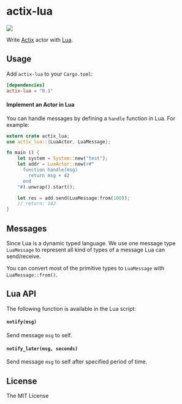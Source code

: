 # actix-lua

[![](http://meritbadge.herokuapp.com/actix-lua)](https://crates.io/crates/actix-lua)

Write [Actix](https://github.com/actix/actix) actor with [Lua](https://www.lua.org/).

## Usage

Add `actix-lua` to your `Cargo.toml`:

```toml
[dependencies]
actix-lua = "0.1"
```

#### Implement an Actor in Lua

You can handle messages by defining a `handle` function in Lua. For example:

```rust
extern crate actix_lua;
use actix_lua::{LuaActor, LuaMessage};

fn main () {
    let system = System::new("test");
    let addr = LuaActor::new(r#"
      function handle(msg)
        return msg + 42
      end
    "#).unwrap().start();

    let res = add.send(LuaMessage:from(100));
    // return: 142
}
```

## Messages

Since Lua is a dynamic typed language. We use one message type `LuaMessage` to represent all kind of types of a message Lua can send/receive.

You can convert most of the primitive types to `LuaMessage` with `LuaMessage::from()`.

## Lua API

The following function is available in the Lua script:

#### `notify(msg)`

Send message `msg` to self.

#### `notify_later(msg, seconds)`

Send message `msg` to self after specified period of time.

## License

The MIT License